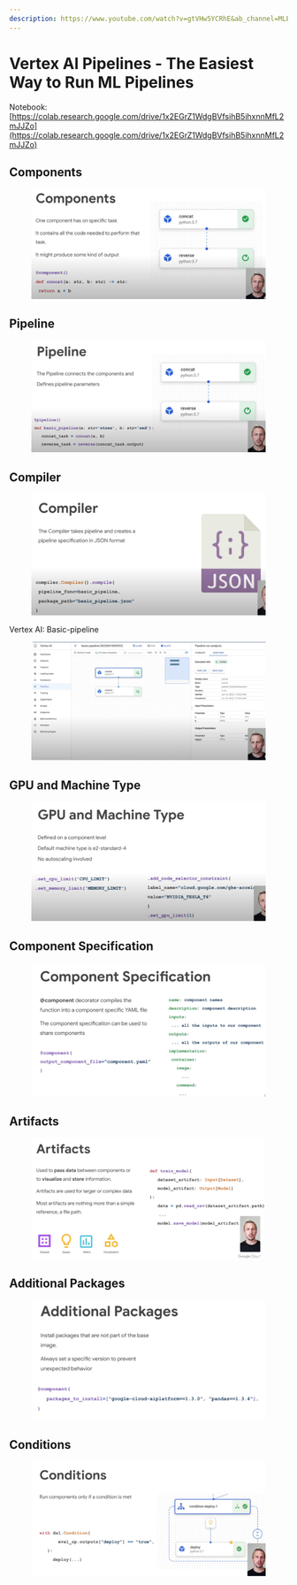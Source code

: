 ```yaml
---
description: https://www.youtube.com/watch?v=gtVHw5YCRhE&ab_channel=MLEngineer
---
```


# Vertex AI Pipelines - The Easiest Way to Run ML Pipelines

Notebook: [https://colab.research.google.com/drive/1x2EGrZ1WdgBVfsihB5ihxnnMfL2mJJZo](https://colab.research.google.com/drive/1x2EGrZ1WdgBVfsihB5ihxnnMfL2mJJZo)



## Components

<figure><img src="../.gitbook/assets/image (13).png" alt=""><figcaption></figcaption></figure>

## Pipeline

<figure><img src="../.gitbook/assets/image (1) (1).png" alt=""><figcaption></figcaption></figure>

## Compiler

<figure><img src="../.gitbook/assets/image (2) (1).png" alt=""><figcaption></figcaption></figure>

Vertex AI: Basic-pipeline

<figure><img src="../.gitbook/assets/image (3) (1).png" alt=""><figcaption></figcaption></figure>

## GPU and Machine Type

<figure><img src="../.gitbook/assets/image (4) (1).png" alt=""><figcaption></figcaption></figure>

## Component Specification

<figure><img src="../.gitbook/assets/image (5) (1).png" alt=""><figcaption></figcaption></figure>

## Artifacts

<figure><img src="../.gitbook/assets/image (6) (1).png" alt=""><figcaption></figcaption></figure>

## Additional Packages

<figure><img src="../.gitbook/assets/image (7) (1).png" alt=""><figcaption></figcaption></figure>

## Conditions

<figure><img src="../.gitbook/assets/image (8) (1).png" alt=""><figcaption></figcaption></figure>



